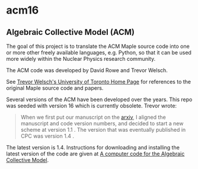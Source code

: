 # acm16

## Algebraic Collective Model (ACM)

The goal of this project is to translate the ACM Maple source code into one or
more other freely available languages, e.g. Python, so that it can be used more widely
within the Nuclear Physics research community.

The ACM code was developed by David Rowe and Trevor Welsch.

See [Trevor Welsch's University of Toronto Home 
Page](https://www.physics.utoronto.ca/~rowe/taw/taw_home.html)
for references to the original Maple source code and papers.

Several versions of the ACM have been developed over the years.
This repo was seeded with version 16 which is currently obsolete.
Trevor wrote:

> When we first put our manuscript on the [arxiv](http://arxiv.org/abs/1408.3824),
  I aligned the manuscript and code version numbers, and decided to start
  a new scheme at version 1.1 . The version that was eventually published
  in CPC was version 1.4 .

The latest version is 1.4.
Instructions for downloading and installing the latest version of the code
are given at [A computer code for the Algebraic Collective 
Model](https://www.physics.utoronto.ca/~rowe/taw/acm/acm_home.html).